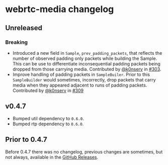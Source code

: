 # webrtc-media changelog

## Unreleased

### Breaking

* Introduced a new field in `Sample`, `prev_padding_packets`, that reflects the number of observed padding only packets while building the Sample. This can be use to differentiate inconsequential padding packets being dropped from those carrying media. Contributed by [@k0nserv](https://github.com/k0nserv) in [#303](https://github.com/webrtc-rs/webrtc/pull/303).
* Improve handling of padding packets in `SampleBuiler`. Prior to this `SampleBuilder` would sometimes, incorrectly, drop packets that carry media when they appeared adjacent to runs of padding packets. Contributed by [@k0nserv](https://github.com/k0nserv) in [#309](https://github.com/webrtc-rs/webrtc/pull/309)

## v0.4.7

* Bumped util dependency to `0.6.0`.
* Bumped rtp dependency to `0.6.0`.


## Prior to 0.4.7

Before 0.4.7 there was no changelog, previous changes are sometimes, but not always, available in the [GitHub Releases](https://github.com/webrtc-rs/media/releases).
